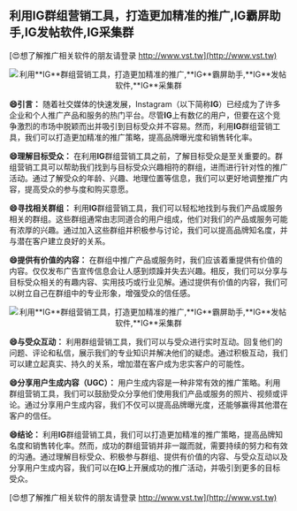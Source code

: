 ## **利用**IG**群组营销工具，打造更加精准的推广,**IG**霸屏助手,**IG**发帖软件,**IG**采集群**

[😍想了解推广相关软件的朋友请登录 http://www.vst.tw](http://www.vst.tw)

 <center><img src="https://vst.tw/MP4/tuiguang/png/2.png" alt="利用**IG**群组营销工具，打造更加精准的推广,**IG**霸屏助手,**IG**发帖软件,**IG**采集群"></center>

**😄引言：**
随着社交媒体的快速发展，Instagram（以下简称**IG**）已经成为了许多企业和个人推广产品和服务的热门平台。尽管**IG**上有数亿的用户，但要在这个竞争激烈的市场中脱颖而出并吸引到目标受众并不容易。然而，利用**IG**群组营销工具，我们可以打造更加精准的推广策略，提高品牌曝光度和销售转化率。

**😄理解目标受众：**
在利用**IG**群组营销工具之前，了解目标受众是至关重要的。群组营销工具可以帮助我们找到与目标受众兴趣相符的群组，进而进行针对性的推广活动。通过了解受众的年龄、兴趣、地理位置等信息，我们可以更好地调整推广内容，提高受众的参与度和购买意愿。

**😄寻找相关群组：**
利用**IG**群组营销工具，我们可以轻松地找到与我们产品或服务相关的群组。这些群组通常由志同道合的用户组成，他们对我们的产品或服务可能有浓厚的兴趣。通过加入这些群组并积极参与讨论，我们可以提高品牌知名度，并与潜在客户建立良好的关系。

**😄提供有价值的内容：**
在群组中推广产品或服务时，我们应该着重提供有价值的内容。仅仅发布广告宣传信息会让人感到烦躁并失去兴趣。相反，我们可以分享与目标受众相关的有趣内容、实用技巧或行业见解。通过提供有价值的内容，我们可以树立自己在群组中的专业形象，增强受众的信任感。

 <center><img src="https://vst.tw/MP4/tuiguang/png/5.png" alt="利用**IG**群组营销工具，打造更加精准的推广,**IG**霸屏助手,**IG**发帖软件,**IG**采集群"></center>

**😄与受众互动：**
利用群组营销工具，我们可以与受众进行实时互动。回复他们的问题、评论和私信，展示我们的专业知识并解决他们的疑虑。通过积极互动，我们可以建立起真实、持久的关系，增加潜在客户成为忠实客户的可能性。

**😄分享用户生成内容（UGC）：**
用户生成内容是一种非常有效的推广策略。利用群组营销工具，我们可以鼓励受众分享他们使用我们产品或服务的照片、视频或评论。通过分享用户生成内容，我们不仅可以提高品牌曝光度，还能够赢得其他潜在客户的信任。

**😄结论：**
利用**IG**群组营销工具，我们可以打造更加精准的推广策略，提高品牌知名度和销售转化率。然而，成功的群组营销并非一蹴而就，需要持续的努力和有效的沟通。通过理解目标受众、积极参与群组、提供有价值的内容、与受众互动以及分享用户生成内容，我们可以在**IG**上开展成功的推广活动，并吸引到更多的目标受众。

[😍想了解推广相关软件的朋友请登录 http://www.vst.tw](http://www.vst.tw)



